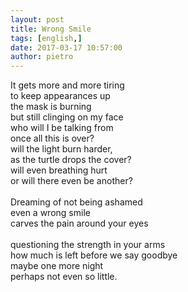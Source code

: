 ```yaml
---
layout: post
title: Wrong Smile
tags: [english,]
date: 2017-03-17 10:57:00
author: pietro
---
```

It gets more and more tiring<br/>to keep appearances up<br/>the mask is burning<br/>but still clinging on my face<br/>who will I be talking from<br/>once all this is over?<br/>will the light burn harder,<br/>as the turtle drops the cover?<br/>will even breathing hurt<br/>or will there even be another?<br/><br/>Dreaming of not being ashamed<br/>even a wrong smile<br/>carves the pain around your eyes<br/><br/>questioning the strength in your arms<br/>how much is left before we say goodbye<br/>maybe one more night<br/>perhaps not even so little.
